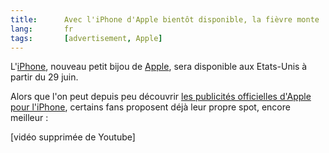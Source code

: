 ```yaml
---
title:      Avec l'iPhone d'Apple bientôt disponible, la fièvre monte
lang:       fr
tags:       [advertisement, Apple]
---
```


L'[iPhone](http://www.apple.com/iphone/), nouveau petit bijou de [Apple](http://www.apple.com/), sera disponible aux Etats-Unis à partir du 29 juin.

Alors que l'on peut depuis peu découvrir [les publicités officielles d'Apple pour l'iPhone](http://www.apple.com/iphone/ads/), certains fans proposent déjà leur propre spot, encore meilleur :

[vidéo supprimée de Youtube]
